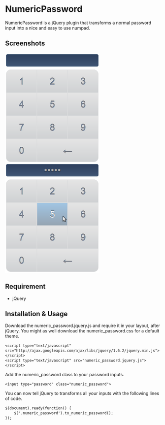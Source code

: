 NumericPassword
===============
NumericPassword is a jQuery plugin that transforms a normal password input into a nice and easy to use numpad.

Screenshots
-----------
![Example 1](https://github.com/christianblais/numeric_password/raw/master/screenshots/screenshot-1.png "Example 1")
![Example 2](https://github.com/christianblais/numeric_password/raw/master/screenshots/screenshot-2.png "Example 2")

Requirement
-----------
* jQuery

Installation & Usage
------------
Download the numeric_password.jquery.js and require it in your layout, after jQuery. You might
as well download the numeric_password.css for a default theme.

	<script type="text/javascript" src="http://ajax.googleapis.com/ajax/libs/jquery/1.6.2/jquery.min.js"></script>
	<script type="text/javascript" src="numeric_password.jquery.js"></script>

Add the numeric_password class to your password inputs.

	<input type="password" class="numeric_password">

You can now tell jQuery to transforms all your inputs with the following lines of code.

	$(document).ready(function() {
		$('.numeric_password').to_numeric_password();
	});
